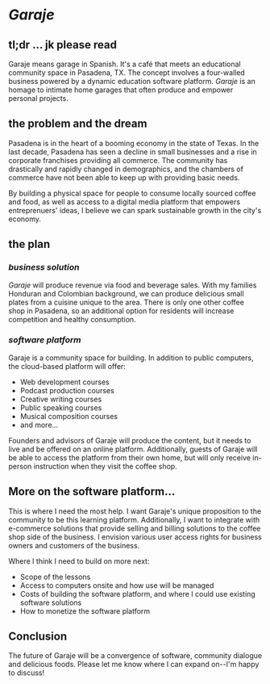 # *Garaje*

## tl;dr ... jk please read 
Garaje means garage in Spanish. It's a café that meets an educational community space in Pasadena, TX. The concept involves a four-walled business powered by a dynamic education software platform. *Garaje* is an homage to intimate home garages that often produce and empower personal projects.

## the problem and the dream 
Pasadena is in the heart of a booming economy in the state of Texas. In the last decade, Pasadena has seen a decline in small businesses and a rise in corporate franchises providing all commerce. The community has drastically and rapidly changed in demographics, and the chambers of commerce have not been able to keep up with providing basic needs.

By building a physical space for people to consume locally sourced coffee and food, as well as access to a digital media platform that empowers entreprenuers' ideas, I believe we can spark sustainable growth in the city's economy. 

## the plan 
### *business solution*
*Garaje* will produce revenue via food and beverage sales. With my families Honduran and Colombian background, we can produce delicious small plates from a cuisine unique to the area. There is only one other coffee shop in Pasadena, so an additional option for residents will increase competition and healthy consumption.

### *software platform* 
Garaje is a community space for building. In addition to public computers, the cloud-based platform will offer: 
+ Web development courses
+ Podcast production courses
+ Creative writing courses
+ Public speaking courses
+ Musical composition courses
+ and more...

Founders and advisors of Garaje will produce the content, but it needs to live and be offered on an online platform. Additionally, guests of Garaje will be able to access the platform from their own home, but will only receive in-person instruction when they visit the coffee shop. 

## More on the software platform...
This is where I need the most help. I want Garaje's unique proposition to the community to be this learning platform. Additionally, I want to integrate with e-commerce solutions that provide selling and billing solutions to the coffee shop side of the business. I envision various user access rights for business owners and customers of the business.

Where I think I need to build on more next: 
+ Scope of the lessons
+ Access to computers onsite and how use will be managed
+ Costs of building the software platform, and where I could use existing software solutions
+ How to monetize the software platform

## Conclusion
The future of Garaje will be a convergence of software, community dialogue and delicious foods. Please let me know where I can expand on--I'm happy to discuss!
